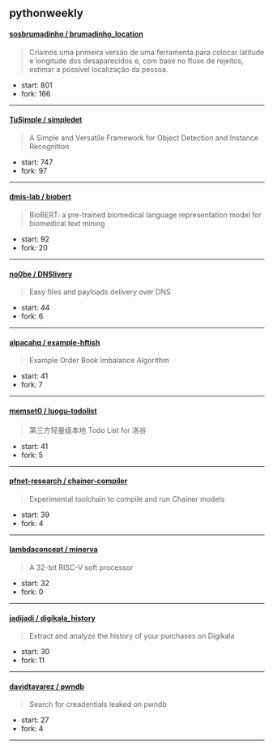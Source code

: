 ## pythonweekly

#### [sosbrumadinho / brumadinho_location](https://github.com/sosbrumadinho/brumadinho_location)

> Criamos uma primeira versão de uma ferramenta para colocar latitude e longitude dos desaparecidos e, com base no fluxo de rejeitos, estimar a possível localização da pessoa. 

+ start: 801
+ fork: 166

----


#### [TuSimple / simpledet](https://github.com/TuSimple/simpledet)

> A Simple and Versatile Framework for Object Detection and Instance Recognition

+ start: 747
+ fork: 97

----


#### [dmis-lab / biobert](https://github.com/dmis-lab/biobert)

> BioBERT: a pre-trained biomedical language representation model for biomedical text mining

+ start: 92
+ fork: 20

----


#### [no0be / DNSlivery](https://github.com/no0be/DNSlivery)

> Easy files and payloads delivery over DNS

+ start: 44
+ fork: 6

----


#### [alpacahq / example-hftish](https://github.com/alpacahq/example-hftish)

> Example Order Book Imbalance Algorithm

+ start: 41
+ fork: 7

----


#### [memset0 / luogu-todolist](https://github.com/memset0/luogu-todolist)

> 第三方轻量级本地 Todo List for 洛谷

+ start: 41
+ fork: 5

----


#### [pfnet-research / chainer-compiler](https://github.com/pfnet-research/chainer-compiler)

> Experimental toolchain to compile and run Chainer models

+ start: 39
+ fork: 4

----


#### [lambdaconcept / minerva](https://github.com/lambdaconcept/minerva)

> A 32-bit RISC-V soft processor

+ start: 32
+ fork: 0

----


#### [jadijadi / digikala_history](https://github.com/jadijadi/digikala_history)

> Extract and analyze the history of your purchases on Digikala

+ start: 30
+ fork: 11

----


#### [davidtavarez / pwndb](https://github.com/davidtavarez/pwndb)

> Search for creadentials leaked on pwndb 

+ start: 27
+ fork: 4

----

